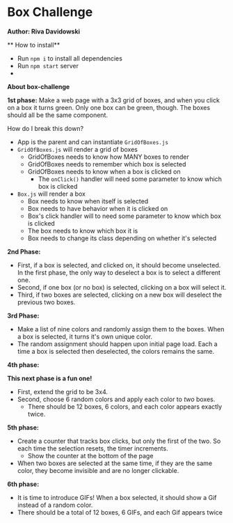 # Box Challenge

**Author: Riva Davidowski**

** How to install**

- Run `npm i` to install all dependencies
- Run `npm start` server
-
**About box-challenge**

**1st phase:**
 Make a web page with a 3x3 grid of boxes, and when you click on a box it turns green. Only one box can be green, though. The boxes should all be the same component.

How do I break this down?

- App is the parent and can instantiate `GridOfBoxes.js`
- `GridOfBoxes.js` will render a grid of boxes
  - GridOfBoxes needs to know how MANY boxes to render
  - GridOfBoxes needs to remember which box is selected
  - GridOfBoxes needs to know when a box is clicked on
    - The `onClick()` handler will need some parameter to know which box is clicked
- `Box.js` will render a box
  - Box needs to know when itself is selected
  - Box needs to have behavior when it is clicked on
  - Box's click handler will to need some parameter to know which box is clicked 
  - The box needs to know which box it is
  - Box needs to change its class depending on whether it's selected

**2nd Phase:**

- First, if a box is selected, and clicked on, it should become unselected. In the first phase, the only way to deselect a box is to select a different one.
- Second, if one box (or no box) is selected, clicking on a box will select it.
- Third, if two boxes are selected, clicking on a new box will deselect the previous two boxes.

**3rd Phase:**

  - Make a list of nine colors and randomly assign them to the boxes. When a box is selected, it turns it's own unique color.
  - The random assignment should happen upon initial page load. Each a time a box is selected then deselected, the colors remains the same.

**4th phase:**

**This next phase is a fun one!**

- First, extend the grid to be 3x4. 
- Second, choose 6 random colors and apply each color to *two* boxes. 
  - There should be 12 boxes, 6 colors, and each color appears exactly twice.

**5th phase:**

- Create a counter that tracks box clicks, but only the first of the two. So each time the selection resets, the timer increments.
  - Show the counter at the bottom of the page
- When two boxes are selected at the same time, if they are the same color, they become invisible and are no longer clickable.

**6th phase:**

- It is time to introduce GIFs! When a box selected, it should show a Gif instead of a random color.
- There should be a total of 12 boxes, 6 GIFs, and each Gif appears twice
